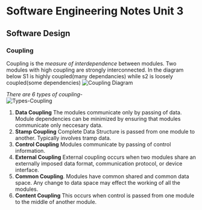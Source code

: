 # Software Engineering Notes Unit 3
## Software Design 
### Coupling
Coupling is the *measure of interdependence* between modules. Two modules with high coupling are strongly interconnected.
In the diagram below S1 is highly coupled(many dependancies) while s2 is loosely coupled(some dependencies)
![Coupling Diagram](https://www.researchgate.net/profile/Hakim_Lounis/publication/228687342/figure/fig1/AS:669530477064208@1536639913691/Different-Modules-Coupling.png "Coupling")  

*There are 6 types of coupling*-  
![Types-Coupling](https://qph.fs.quoracdn.net/main-qimg-ab2a7909670e50d227f6941e33e5c536 "types of coupling")
1. **Data Coupling**
  The modules communicate only by passing of data.
  Module dependencies can be minimized by ensuring that modules  
  communicate only neccesary data.  
2. **Stamp Coupling**
  Complete Data Structure is passed from one module to another.
  Typically involves tramp data.
3. **Control Coupling**
  Modules communicate by passing of control information.
4. **External Coupling**
  External coupling occurs when two modules share an externally imposed data format, communication protocol, or device interface.
5. **Common Coupling**.
  Modules have common shared and common data space.
  Any change to data space may effect the working of all the modules.
6. **Content Coupling**
  This occurs when control is passed from one module to the middle of another module.
